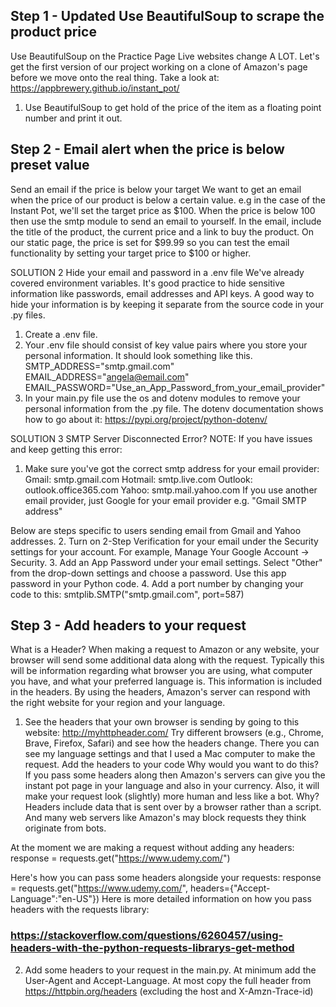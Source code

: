 ## Step 1 - Updated Use BeautifulSoup to scrape the product price
Use BeautifulSoup on the Practice Page
Live websites change A LOT. Let's get the first version of our project working on a clone of Amazon's page before we move onto the real thing. Take a look at: https://appbrewery.github.io/instant_pot/
1.  Use BeautifulSoup to get hold of the price of the item as a floating point number and print it out. 

## Step 2 - Email alert when the price is below preset value
Send an email if the price is below your target
We want to get an email when the price of our product is below a certain value. e.g in the case of the Instant Pot, we'll set the target price as $100.
When the price is below 100 then use the smtp module to send an email to yourself. In the email, include the title of the product, the current price and a link to buy the product.
On our static page, the price is set for $99.99 so you can test the email functionality by setting your target price to $100 or higher.



SOLUTION 2
Hide your email and password in a .env file
We've already covered environment variables. It's good practice to hide sensitive information like passwords, email addresses and API keys. A good way to hide your information is by keeping it separate from the source code in your .py files.
1. Create a .env file.
2.  Your .env file should consist of key value pairs where you store your personal information. It should look something like this.
SMTP_ADDRESS="smtp.gmail.com"
EMAIL_ADDRESS="angela@email.com"
EMAIL_PASSWORD="Use_an_App_Password_from_your_email_provider"
3. In your main.py file use the os and dotenv modules to remove your personal information from the .py file.
The dotenv documentation shows how to go about it: https://pypi.org/project/python-dotenv/

SOLUTION 3
SMTP Server Disconnected Error?
NOTE: If you have issues and keep getting this error:
1. Make sure you've got the correct smtp address for your email provider:
Gmail: smtp.gmail.com
Hotmail: smtp.live.com
Outlook: outlook.office365.com
Yahoo: smtp.mail.yahoo.com
If you use another email provider, just Google for your email provider e.g. "Gmail SMTP address"

Below are steps specific to users sending email from Gmail and Yahoo addresses.
2. Turn on 2-Step Verification for your email under the Security settings for your account. For example, Manage Your Google Account -> Security.
3. Add an App Password under your email settings. Select "Other" from the drop-down settings and choose a password. Use this app password in your Python code.
4. Add a port number by changing your code to this: smtplib.SMTP("smtp.gmail.com", port=587)


## Step 3 - Add headers to your request
What is a Header?
When making a request to Amazon or any website, your browser will send some additional data along with the request. Typically this will be information regarding what browser you are using, what computer you have, and what your preferred language is. This information is included in the headers. By using the headers, Amazon's server can respond with the right website for your region and your language.

1. See the headers that your own browser is sending by going to this website: http://myhttpheader.com/
Try different browsers (e.g., Chrome, Brave, Firefox, Safari) and see how the headers change. 
There you can see my language settings and that I used a Mac computer to make the request.
Add the headers to your code
Why would you want to do this?
If you pass some headers along then Amazon's servers can give you the instant pot page in your language and also in your currency.
Also, it will make your request look (slightly) more human and less like a bot. Why? Headers include data that is sent over by a browser rather than a script. And many web servers like Amazon's may block requests they think originate from bots.

At the moment we are making a request without adding any headers:
response = requests.get("https://www.udemy.com/")

Here's how you can pass some headers alongside your requests: 
response = requests.get("https://www.udemy.com/", headers={"Accept-Language":"en-US"})
Here is more detailed information on how you pass headers with the requests library:
### https://stackoverflow.com/questions/6260457/using-headers-with-the-python-requests-librarys-get-method


2. Add some headers to your request in the main.py. At minimum add the User-Agent and Accept-Language. At most copy the full header from https://httpbin.org/headers (excluding the host and X-Amzn-Trace-id)
